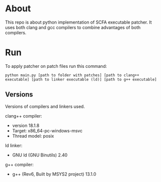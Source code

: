 # About

This repo is about python implementation of SCFA executable patcher.
It uses both clang and gcc compilers to combine advantages of both compilers.

# Run

To apply patcher on patch files run this command:

`python main.py [path to folder with patches] [path to clang++ executable] [path to linker executable (ld)] [path to g++ executable]`

## Versions

Versions of compilers and linkers used.

clang++ compiler: 
* version 18.1.8
* Target: x86_64-pc-windows-msvc
* Thread model: posix

ld linker:
* GNU ld (GNU Binutils) 2.40

g++ compiler:
* g++ (Rev6, Built by MSYS2 project) 13.1.0

